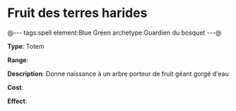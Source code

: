 # Fruit des terres harides

@---
tags:spell
element:Blue Green
archetype:Guardien du bosquet
---@

**Type**:
Totem

**Range**:

**Description**:
Donne naissance à un arbre porteur de fruit géant gorgé d'eau

**Cost**:

**Effect**:
